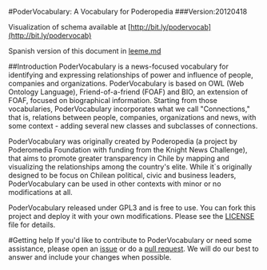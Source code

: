 #PoderVocabulary: A Vocabulary for Poderopedia
###Version:20120418

Visualization of schema available at [http://bit.ly/podervocab](http://bit.ly/podervocab)

Spanish version of this document in [leeme.md](https://github.com/poderopedia/PoderVocabulary/blob/master/leeme.md)

##Introduction
PoderVocabulary is a news-focused vocabulary for identifying and expressing relationships of power and influence of people, companies and organizations. PoderVocabulary is based on OWL (Web Ontology Language), Friend-of-a-friend (FOAF) and BIO, an extension of FOAF, focused on biographical information. Starting from those vocabularies, PoderVocabulary incorporates what we call "Connections," that is, relations between people, companies, organizations and news, with some context - adding several new classes and subclasses of connections. 

PoderVocabulary was originally created by Poderopedia (a project by Poderomedia Foundation with funding from the Knight News Challenge), that aims to promote greater transparency in Chile by mapping and visualizing the relationships among the country's elite. While it`s originally designed to be focus on Chilean political, civic and business leaders, PoderVocabulary can be used in other contexts with minor or no modifications at all. 

PoderVocabulary released under GPL3 and is free to use. You can fork this project and deploy it with your own modifications. Please see the [LICENSE](https://github.com/poderopedia/PoderVocabulary/blob/master/LICENSE) file for details.

#Getting help
If you'd like to contribute to PoderVocabulary or need some assistance, please open an [issue](https://github.com/poderopedia/PoderVocabulary/issues) or do a [pull request](https://github.com/poderopedia/PoderVocabulary/pull/new/master). We will do our best to answer and include your changes when possible.

